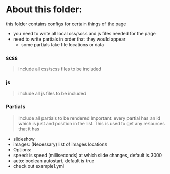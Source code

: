 # About this folder:

this folder contains configs for certain things of the page

- you need to write all local css/scss and js files needed for the page
- need to write partials in order that they would appear
  - some partials take file locations or data

### scss
> include all css/scss files to be included

### js
> include all js files to be included

### Partials
> Include all partials to be rendered
> Important: every partial has an id which is just and position in the list. This is used to get any resources that it has

- slideshow
 - images: (Necessary) list of images locations
 - Options:
  - speed: is speed (milliseconds) at which slide changes, default is 3000
  - auto: boolean autostart, default is true
 - check out example1.yml
